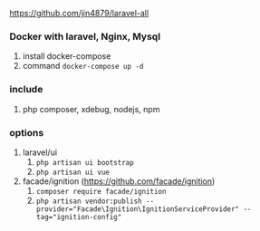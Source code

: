 https://github.com/jin4879/laravel-all

### Docker with laravel, Nginx, Mysql
1. install docker-compose
2. command `docker-compose up -d`

### include
1. php composer, xdebug, nodejs, npm

### options
1. laravel/ui
    1. `php artisan ui bootstrap`
    2. `php artisan ui vue`
2. facade/ignition (https://github.com/facade/ignition)
    1. `composer require facade/ignition`
    2. `php artisan vendor:publish --provider="Facade\Ignition\IgnitionServiceProvider" --tag="ignition-config"`
